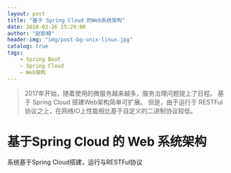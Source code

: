 ```yaml
---
layout: post
title: "基于 Spring Cloud 的Web系统架构"
date: 2018-03-26 15:29:00
author: "赵影楠"
header-img: "img/post-bg-unix-linux.jpg"
catalog: true
tags:
    - Spring Boot
    — Spring Cloud
    — Web架构
---
```


> 2017年开始，随着使用的微服务越来越多，服务治理问题提上了日程。
> 基于 Spring Cloud 搭建Web架构简单可扩展。
> 但是，由于运行于 RESTFul 协议之上，在网络IO上性能相比基于自定义的二进制协议较低。


# 基于Spring Cloud 的 Web 系统架构

系统基于Spring Cloud搭建，运行与RESTFul协议
